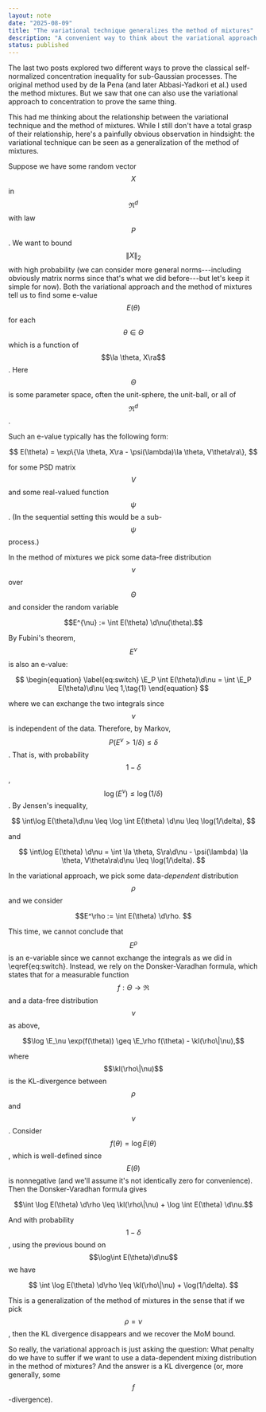 ```yaml
---
layout: note 
date: "2025-08-09" 
title: "The variational technique generalizes the method of mixtures"
description: "A convenient way to think about the variational approach to concentration"
status: published
---
```


$$
\renewcommand{\Re}{\mathbb{R}}
\newcommand{\dsphere}{\mathbb{S}^{d-1}}
\newcommand{\E}{\mathbb{E}}
\newcommand{\la}{\langle}
\newcommand{\ra}{\rangle}
\newcommand{\d}{\text{d}}
\newcommand{\kl}{\text{D}_{\text{KL}}}
$$

The last two posts explored two different ways to prove the classical self-normalized concentration inequality for sub-Gaussian processes. The original method used by de la Pena (and later Abbasi-Yadkori et al.) used the method mixtures. But we saw that one can also use the variational approach to concentration to prove the same thing. 

This had me thinking about the relationship between the variational technique and the method of mixtures. While I still don't have a total grasp of their relationship, here's a painfully obvious observation in hindsight: the variational technique can be seen as a generalization of the method of mixtures. 

Suppose we have some random vector $$X$$ in $$\Re^d$$ with law $$P$$. We want to bound $$\|X\|_2$$ with high probability (we can consider more general norms---including obviously matrix norms since that's what we did before---but let's keep it simple for now).  Both the variational approach and the method of mixtures tell us to find some e-value $$E(\theta)$$ for each $$\theta\in\Theta$$ which is a function of $$\la \theta, X\ra$$. Here $$\Theta$$ is some parameter space, often the unit-sphere, the unit-ball, or all of $$\Re^d$$. 

Such an e-value typically has the following form: 

$$
E(\theta) = \exp\{\la \theta, X\ra - \psi(\lambda)\la \theta, V\theta\ra\},
$$

for some PSD matrix $$V$$ and some real-valued function $$\psi$$. (In the sequential setting this would be a sub-$$\psi$$ process.) 

In the method of mixtures we pick some data-free distribution $$\nu$$ over $$\Theta$$ and consider the random variable 

$$E^{\nu} := \int E(\theta) \d\nu(\theta).$$

By Fubini's theorem, $$E^\nu$$ is also an e-value: 

$$
\begin{equation}
\label{eq:switch}
\E_P \int E(\theta)\d\nu  = \int \E_P E(\theta)\d\nu \leq 1,\tag{1}
\end{equation}
$$

where we can exchange the two integrals since $$\nu$$ is independent of the data. Therefore, by Markov, $$P(E^\nu > 1/\delta) \leq \delta$$. That is, with probability $$1-\delta$$, $$\log(E^\nu) \leq \log(1/\delta)$$. By Jensen's inequality, 

$$
\int\log E(\theta)\d\nu \leq \log \int E(\theta) \d\nu \leq \log(1/\delta), 
$$

and 

$$ 
\int\log E(\theta)  \d\nu = \int \la \theta, S\ra\d\nu - \psi(\lambda) \la \theta, V\theta\ra\d\nu \leq \log(1/\delta).
$$

In the variational approach, we pick some data-*dependent* distribution $$\rho$$ and we consider 

$$E^\rho := \int E(\theta) \d\rho. $$

This time, we cannot conclude that $$E^\rho$$ is an e-variable since we cannot exchange the integrals as we did in \eqref{eq:switch}.  Instead, we rely on the Donsker-Varadhan formula, which states that for a measurable function $$f:\Theta\to\Re$$ and a data-free distribution $$\nu$$ as above,   

$$\log \E_\nu \exp(f(\theta)) \geq \E_\rho f(\theta) - \kl(\rho\|\nu),$$

where $$\kl(\rho\|\nu)$$ is the KL-divergence between $$\rho$$ and $$\nu$$. Consider $$f(\theta) = \log E(\theta)$$, which is well-defined since $$E(\theta)$$ is nonnegative (and we'll assume it's not identically zero for convenience). Then the Donsker-Varadhan formula gives 

$$\int \log E(\theta) \d\rho \leq \kl(\rho\|\nu) + \log \int E(\theta) \d\nu.$$

And with probability $$1-\delta$$, using the previous bound on $$\log\int E(\theta)\d\nu$$ we have 

$$
\int \log E(\theta) \d\rho \leq \kl(\rho\|\nu) + \log(1/\delta).
$$



This is a generalization of the method of mixtures in the sense that if we pick $$\rho = \nu$$, then the KL divergence disappears and we recover the MoM bound. 

So really, the variational approach is just asking the question: What penalty do we have to suffer if we want to use a data-dependent mixing distribution in the method of mixtures? And the answer is a KL divergence (or, more generally, some $$f$$-divergence). 








